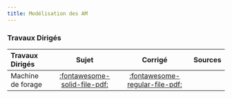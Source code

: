 ```yaml
---
title: Modélisation des AM 
---
```


### Travaux Dirigés 
 
| Travaux Dirigés | Sujet | Corrigé | Sources  | 
| :-------------- | :---: | :-----: | :------: | 
| Machine de forage | [:fontawesome-solid-file-pdf:](http://xpessoles-cpge.fr/pdf/Cy_11_Ch_01_TD_01_Foreuse_Sujet.pdf) | [:fontawesome-regular-file-pdf:](http://xpessoles-cpge.fr/pdf/Cy_11_Ch_01_TD_01_Foreuse_Corrige.pdf) | 

